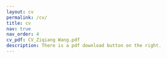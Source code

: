 ```yaml
---
layout: cv
permalink: /cv/
title: cv
nav: true
nav_order: 4
cv_pdf: CV_Ziqiang Wang.pdf
description: There is a pdf download button on the right.
---
```


